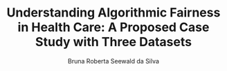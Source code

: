 ---
paperId: 7
author: Bruna Roberta Seewald da Silva
publicationauthor: Seewald da Silva, B. R.
title: "Understanding Algorithmic Fairness in Health Care: A Proposed Case Study with Three Datasets"
pdf: Poster_Seewald_Bruna.pdf
poster: --
alt: --
type: Poster
topic: Medical Data
link: https://research.latinxinai.org/papers/neurips/2019/pdf/Poster_Seewald_Bruna.pdf
conference: neurips
year: 2019
tags: neurips-2019
location: Vancouver, Canada
---